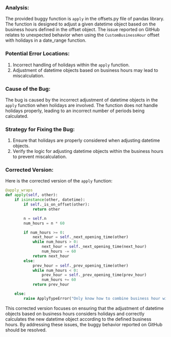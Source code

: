 ### Analysis:
The provided buggy function is `apply` in the offsets.py file of pandas library. The function is designed to adjust a given datetime object based on the business hours defined in the offset object. The issue reported on GitHub relates to unexpected behavior when using the `CustomBusinessHour` offset with holidays in a date_range function.

### Potential Error Locations:
1. Incorrect handling of holidays within the `apply` function.
2. Adjustment of datetime objects based on business hours may lead to miscalculation.

### Cause of the Bug:
The bug is caused by the incorrect adjustment of datetime objects in the `apply` function when holidays are involved. The function does not handle holidays properly, leading to an incorrect number of periods being calculated.

### Strategy for Fixing the Bug:
1. Ensure that holidays are properly considered when adjusting datetime objects.
2. Verify the logic for adjusting datetime objects within the business hours to prevent miscalculation.

### Corrected Version:
Here is the corrected version of the `apply` function:
```python
@apply_wraps
def apply(self, other):
    if isinstance(other, datetime):
        if self._is_on_offset(other):
            return other

        n = self.n
        num_hours = n * 60

        if num_hours >= 0:
            next_hour = self._next_opening_time(other)
            while num_hours > 0:
                next_hour = self._next_opening_time(next_hour)
                num_hours -= 60
            return next_hour
        else:
            prev_hour = self._prev_opening_time(other)
            while num_hours < 0:
                prev_hour = self._prev_opening_time(prev_hour)
                num_hours += 60
            return prev_hour

    else:
        raise ApplyTypeError("Only know how to combine business hour with datetime")
```

This corrected version focuses on ensuring that the adjustment of datetime objects based on business hours considers holidays and correctly calculates the new datetime object according to the defined business hours. By addressing these issues, the buggy behavior reported on GitHub should be resolved.